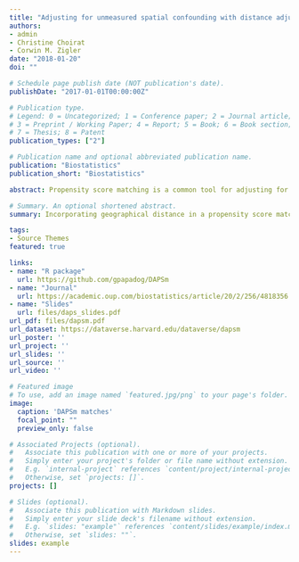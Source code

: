 ```yaml
---
title: "Adjusting for unmeasured spatial confounding with distance adjusted propensity score matching"
authors:
- admin
- Christine Choirat
- Corwin M. Zigler
date: "2018-01-20"
doi: ""

# Schedule page publish date (NOT publication's date).
publishDate: "2017-01-01T00:00:00Z"

# Publication type.
# Legend: 0 = Uncategorized; 1 = Conference paper; 2 = Journal article;
# 3 = Preprint / Working Paper; 4 = Report; 5 = Book; 6 = Book section;
# 7 = Thesis; 8 = Patent
publication_types: ["2"]

# Publication name and optional abbreviated publication name.
publication: "Biostatistics"
publication_short: "Biostatistics"

abstract: Propensity score matching is a common tool for adjusting for observed confounding in observational studies, but is known to have limitations in the presence of unmeasured confounding. In many settings, researchers are confronted with spatially-indexed data where the relative locations of the observational units may serve as a useful proxy for unmeasured confounding that varies according to a spatial pattern. We develop a new method, termed distance adjusted propensity score matching (DAPSm) that incorporates information on units’ spatial proximity into a propensity score matching procedure. We show that DAPSm can adjust for both observed and some forms of unobserved confounding and evaluate its performance relative to several other reasonable alternatives for incorporating spatial information into propensity score adjustment. The method is motivated by and applied to a comparative effectiveness investigation of power plant emission reduction technologies designed to reduce population exposure to ambient ozone pollution. Ultimately, DAPSm provides a framework for augmenting a “standard” propensity score analysis with information on spatial proximity and provides a transparent and principled way to assess the relative trade-offs of prioritizing observed confounding adjustment versus spatial proximity adjustment. 

# Summary. An optional shortened abstract.
summary: Incorporating geographical distance in a propensity score matching approach to account for unmeasured confounding by spatial variables. 

tags:
- Source Themes
featured: true

links:
- name: "R package"
  url: https://github.com/gpapadog/DAPSm
- name: "Journal"
  url: https://academic.oup.com/biostatistics/article/20/2/256/4818356
- name: "Slides"
  url: files/daps_slides.pdf
url_pdf: files/dapsm.pdf 
url_dataset: https://dataverse.harvard.edu/dataverse/dapsm
url_poster: ''
url_project: ''
url_slides: ''
url_source: ''
url_video: ''

# Featured image
# To use, add an image named `featured.jpg/png` to your page's folder. 
image:
  caption: 'DAPSm matches'
  focal_point: ""
  preview_only: false

# Associated Projects (optional).
#   Associate this publication with one or more of your projects.
#   Simply enter your project's folder or file name without extension.
#   E.g. `internal-project` references `content/project/internal-project/index.md`.
#   Otherwise, set `projects: []`.
projects: []

# Slides (optional).
#   Associate this publication with Markdown slides.
#   Simply enter your slide deck's filename without extension.
#   E.g. `slides: "example"` references `content/slides/example/index.md`.
#   Otherwise, set `slides: ""`.
slides: example
---
```

